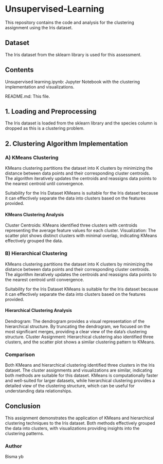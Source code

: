 # Unsupervised-Learning

This repository contains the code and analysis for the clustering assignment using the Iris dataset.

## Dataset

The Iris dataset from the sklearn library is used for this assessment.

## Contents

Unsupervised learning.ipynb: Jupyter Notebook with the clustering implementation and visualizations.

README.md: This file.

## 1. Loading and Preprocessing 

The Iris dataset is loaded from the sklearn library and the species column is dropped as this is a clustering problem.

## 2. Clustering Algorithm Implementation 

 ### A) KMeans Clustering 
 
KMeans clustering partitions the dataset into K clusters by minimizing the distance between data points and their corresponding cluster centroids. The algorithm iteratively updates the centroids and reassigns data points to the nearest centroid until convergence.

Suitability for the Iris Dataset
KMeans is suitable for the Iris dataset because it can effectively separate the data into clusters based on the features provided.

#### KMeans Clustering Analysis

Cluster Centroids: KMeans identified three clusters with centroids representing the average feature values for each cluster.
Visualization: The scatter plot shows distinct clusters with minimal overlap, indicating KMeans effectively grouped the data.


### B) Hierarchical Clustering

KMeans clustering partitions the dataset into K clusters by minimizing the distance between data points and their corresponding cluster centroids. The algorithm iteratively updates the centroids and reassigns data points to the nearest centroid until convergence.

Suitability for the Iris Dataset
KMeans is suitable for the Iris dataset because it can effectively separate the data into clusters based on the features provided.

#### Hierarchical Clustering Analysis

Dendrogram: The dendrogram provides a visual representation of the hierarchical structure. By truncating the dendrogram, we focused on the most significant merges, providing a clear view of the data’s clustering structure.
Cluster Assignment: Hierarchical clustering also identified three clusters, and the scatter plot shows a similar clustering pattern to KMeans.

### Comparison

Both KMeans and hierarchical clustering identified three clusters in the Iris dataset. The cluster assignments and visualizations are similar, indicating both methods are suitable for this dataset.
KMeans is computationally faster and well-suited for larger datasets, while hierarchical clustering provides a detailed view of the clustering structure, which can be useful for understanding data relationships.

## Conclusion

This assignment demonstrates the application of KMeans and hierarchical clustering techniques to the Iris dataset. Both methods effectively grouped the data into clusters, with visualizations providing insights into the clustering patterns.

### Author

Bisma yb

